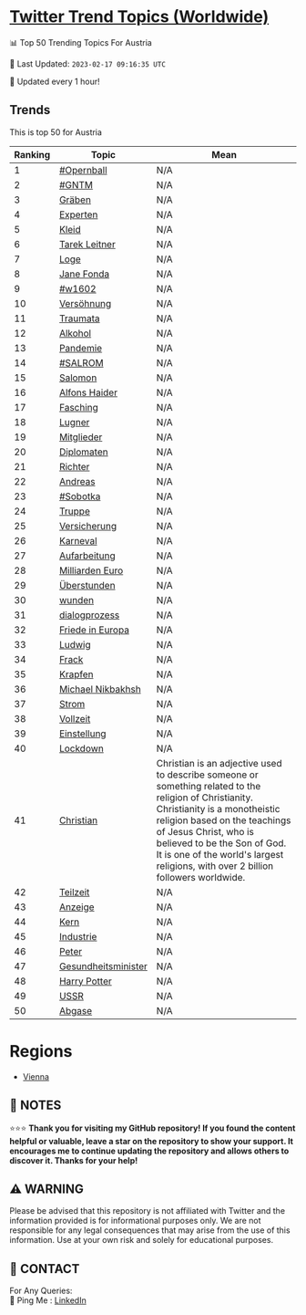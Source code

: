 [Twitter Trend Topics (Worldwide)](https://github.com/ErcinDedeoglu/Twitter-Trend-Topics)
==========


📊 Top 50 Trending Topics For Austria

📆 Last Updated: `2023-02-17 09:16:35 UTC`

🔧 Updated every 1 hour!


## Trends

This is top 50 for Austria

| Ranking | Topic | Mean |
| ------- | ------------ | ------------ |
| 1 | [#Opernball](http://twitter.com/search?q=%23Opernball) | N/A |
| 2 | [#GNTM](http://twitter.com/search?q=%23GNTM) | N/A |
| 3 | [Gräben](http://twitter.com/search?q=Gr%c3%a4ben) | N/A |
| 4 | [Experten](http://twitter.com/search?q=Experten) | N/A |
| 5 | [Kleid](http://twitter.com/search?q=Kleid) | N/A |
| 6 | [Tarek Leitner](http://twitter.com/search?q=Tarek+Leitner) | N/A |
| 7 | [Loge](http://twitter.com/search?q=Loge) | N/A |
| 8 | [Jane Fonda](http://twitter.com/search?q=Jane+Fonda) | N/A |
| 9 | [#w1602](http://twitter.com/search?q=%23w1602) | N/A |
| 10 | [Versöhnung](http://twitter.com/search?q=Vers%c3%b6hnung) | N/A |
| 11 | [Traumata](http://twitter.com/search?q=Traumata) | N/A |
| 12 | [Alkohol](http://twitter.com/search?q=Alkohol) | N/A |
| 13 | [Pandemie](http://twitter.com/search?q=Pandemie) | N/A |
| 14 | [#SALROM](http://twitter.com/search?q=%23SALROM) | N/A |
| 15 | [Salomon](http://twitter.com/search?q=Salomon) | N/A |
| 16 | [Alfons Haider](http://twitter.com/search?q=Alfons+Haider) | N/A |
| 17 | [Fasching](http://twitter.com/search?q=Fasching) | N/A |
| 18 | [Lugner](http://twitter.com/search?q=Lugner) | N/A |
| 19 | [Mitglieder](http://twitter.com/search?q=Mitglieder) | N/A |
| 20 | [Diplomaten](http://twitter.com/search?q=Diplomaten) | N/A |
| 21 | [Richter](http://twitter.com/search?q=Richter) | N/A |
| 22 | [Andreas](http://twitter.com/search?q=Andreas) | N/A |
| 23 | [#Sobotka](http://twitter.com/search?q=%23Sobotka) | N/A |
| 24 | [Truppe](http://twitter.com/search?q=Truppe) | N/A |
| 25 | [Versicherung](http://twitter.com/search?q=Versicherung) | N/A |
| 26 | [Karneval](http://twitter.com/search?q=Karneval) | N/A |
| 27 | [Aufarbeitung](http://twitter.com/search?q=Aufarbeitung) | N/A |
| 28 | [Milliarden Euro](http://twitter.com/search?q=Milliarden+Euro) | N/A |
| 29 | [Überstunden](http://twitter.com/search?q=%c3%9cberstunden) | N/A |
| 30 | [wunden](http://twitter.com/search?q=wunden) | N/A |
| 31 | [dialogprozess](http://twitter.com/search?q=dialogprozess) | N/A |
| 32 | [Friede in Europa](http://twitter.com/search?q=Friede+in+Europa) | N/A |
| 33 | [Ludwig](http://twitter.com/search?q=Ludwig) | N/A |
| 34 | [Frack](http://twitter.com/search?q=Frack) | N/A |
| 35 | [Krapfen](http://twitter.com/search?q=Krapfen) | N/A |
| 36 | [Michael Nikbakhsh](http://twitter.com/search?q=Michael+Nikbakhsh) | N/A |
| 37 | [Strom](http://twitter.com/search?q=Strom) | N/A |
| 38 | [Vollzeit](http://twitter.com/search?q=Vollzeit) | N/A |
| 39 | [Einstellung](http://twitter.com/search?q=Einstellung) | N/A |
| 40 | [Lockdown](http://twitter.com/search?q=Lockdown) | N/A |
| 41 | [Christian](http://twitter.com/search?q=Christian) | Christian is an adjective used to describe someone or something related to the religion of Christianity. Christianity is a monotheistic religion based on the teachings of Jesus Christ, who is believed to be the Son of God. It is one of the world's largest religions, with over 2 billion followers worldwide. |
| 42 | [Teilzeit](http://twitter.com/search?q=Teilzeit) | N/A |
| 43 | [Anzeige](http://twitter.com/search?q=Anzeige) | N/A |
| 44 | [Kern](http://twitter.com/search?q=Kern) | N/A |
| 45 | [Industrie](http://twitter.com/search?q=Industrie) | N/A |
| 46 | [Peter](http://twitter.com/search?q=Peter) | N/A |
| 47 | [Gesundheitsminister](http://twitter.com/search?q=Gesundheitsminister) | N/A |
| 48 | [Harry Potter](http://twitter.com/search?q=Harry+Potter) | N/A |
| 49 | [USSR](http://twitter.com/search?q=USSR) | N/A |
| 50 | [Abgase](http://twitter.com/search?q=Abgase) | N/A |



# Regions

* [Vienna](</Austria/Vienna.md>)



## 📝 NOTES

⭐⭐⭐ **Thank you for visiting my GitHub repository! If you found the content helpful or valuable, leave a star on the repository to show your support. It encourages me to continue updating the repository and allows others to discover it. Thanks for your help!**


## ⚠️ WARNING

Please be advised that this repository is not affiliated with Twitter and the information provided is for informational purposes only. We are not responsible for any legal consequences that may arise from the use of this information. Use at your own risk and solely for educational purposes.


## 📨 CONTACT

 For Any Queries:  
            🏓 Ping Me : [LinkedIn](https://www.linkedin.com/in/ercindedeoglu/)
